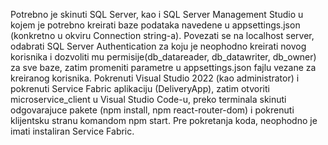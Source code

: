Potrebno je skinuti SQL Server, kao i SQL Server Management Studio u kojem je potrebno kreirati baze podataka navedene u appsettings.json (konkretno u okviru Connection string-a).
Povezati se na localhost server, odabrati SQL Server Authentication za koju je neophodno kreirati novog korisnika i dozvoliti mu permisije(db_datareader, db_datawriter, db_owner) za sve baze, zatim promeniti parametre u appsettings.json fajlu vezane za kreiranog korisnika.
Pokrenuti Visual Studio 2022 (kao administrator) i pokrenuti Service Fabric aplikaciju (DeliveryApp), zatim otvoriti microservice_client u Visual Studio Code-u, preko terminala skinuti odgovarajuce pakete (npm install, npm react-router-dom) i pokrenuti klijentsku stranu komandom npm start.
Pre pokretanja koda, neophodno je imati instaliran Service Fabric.

